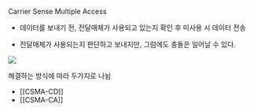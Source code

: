 Carrier Sense Multiple Access
- 데이터를 보내기 전, 전달매체가 사용되고 있는지 확인 후 미사용 시 데이터 전송

- 전달매체가 사용되는지 판단하고 보내지만, 그럼에도 충돌은 일어날 수 있다.

![](https://sunnnyimg.s3.ap-northeast-2.amazonaws.com/CSMA%20/%20%EC%8A%A4%ED%81%AC%EB%A6%B0%EC%83%B7%202023-10-10%20%EC%98%A4%ED%9B%84%207.49.21.png)

해결하는 방식에 따라 두가지로 나뉨
- [[CSMA-CD]]
- [[CSMA-CA]]